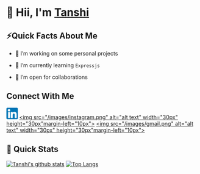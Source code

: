 # 👋 Hii, I'm [Tanshi](https://tanshinayak.github.io) 

<!--
**tanshinayak/tanshinayak** is a ✨ _special_ ✨ repository because its `README.md` (this file) appears on your GitHub profile.

Here are some ideas to get you started:

- 🔭 I’m currently working on ...
- 🌱 I’m currently learning ...
- 👯 I’m looking to collaborate on ...
- 🤔 I’m looking for help with ...
- 💬 Ask me about ...
- 📫 How to reach me: ...
- 😄 Pronouns: ...
- ⚡ Fun fact: ...
-->
   ## ⚡Quick Facts About Me

- 🔭 I’m working on some personal projects

- 🌱 I’m currently learning `Expressjs`

- 👯 I’m open for collaborations 

## Connect With Me
<a href="https://www.linkedin.com/in/tanshi-nayak-955508176/"><img src="/images/linkedin.png" alt="alt text" width="30px" height="30px"></a>
<a href="https://www.instagram.com/tanshi_nayak/"><img src="/images/instagram.png" alt="alt text" width="30px" height="30px"margin-left="10px"></a>
<a href="mailto:tanshitn@gmail.com"><img src="/images/gmail.png" alt="alt text" width="30px" height="30px"margin-left="10px"></a>

## 🚀 Quick Stats
[![Tanshi's github stats](https://github-readme-stats.vercel.app/api?username=tanshinayak&show_icons=true&theme=radical)](https://github.com/tanshinayak/github-readme-stats)
[![Top Langs](https://github-readme-stats.vercel.app/api/top-langs/?username=tanshinayak&layout=compact&theme=radical)](https://github.com/tanshinayak/github-readme-stats)

